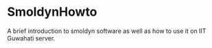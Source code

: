 # SmoldynHowto
A brief introduction to smoldyn software as well as how to use it on IIT Guwahati server.
